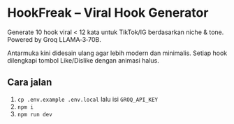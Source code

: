 # HookFreak – Viral Hook Generator

Generate 10 hook viral < 12 kata untuk TikTok/IG berdasarkan niche & tone.
Powered by Groq LLAMA‑3‑70B.

Antarmuka kini didesain ulang agar lebih modern dan minimalis. Setiap hook dilengkapi tombol Like/Dislike dengan animasi halus.

## Cara jalan
1.  `cp .env.example .env.local` lalu isi `GROQ_API_KEY`
2.  `npm i`
3.  `npm run dev`
